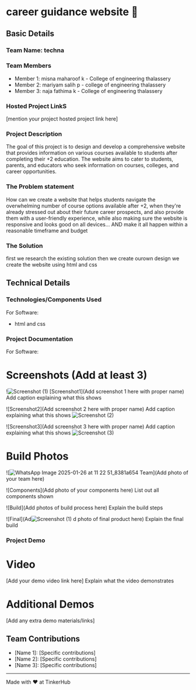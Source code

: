 # career guidance website 🎯


## Basic Details
### Team Name: techna


### Team Members
- Member 1: misna maharoof k - College of engineering thalassery
- Member 2: mariyam salih p - college of engineering thalassery
- Member 3: naja fathima k - College of engineering thalassery

### Hosted Project LinkS
[mention your project hosted project link here]

### Project Description
The goal of this project is to design and develop a comprehensive website that provides information on various courses available to students after completing their +2 education. The website aims to cater to students, parents, and educators who seek information on courses, colleges, and career opportunities.

### The Problem statement
How can we create a website that helps students navigate the overwhelming number of course options available after +2, when they're already stressed out about their future career prospects, and also provide them with a user-friendly experience, while also making sure the website is responsive and looks good on all devices... AND make it all happen within a reasonable timeframe and budget

### The Solution
first we research the existing solution then we create ourown design we create the website using html and css

## Technical Details
### Technologies/Components Used
For Software:
- html and css


### Project Documentation
For Software:

# Screenshots (Add at least 3)
!![Screenshot (1)](https://github.com/user-attachments/assets/1f28b7ef-2504-4209-a192-a49fa12b04d9)
[Screenshot1](Add screenshot 1 here with proper name)
Add caption explaining what this shows

![Screenshot2](Add screenshot 2 here with proper name)
Add caption explaining what this shows
![Screenshot (2)](https://github.com/user-attachments/assets/04fca021-c37d-41b2-a315-1fbab8b3b2d3)

![Screenshot3](Add screenshot 3 here with proper name)
Add caption explaining what this shows
![Screenshot (3)](https://github.com/user-attachments/assets/9c6af04c-3466-4ac3-a063-11d4a2586357)


# Build Photos
![![WhatsApp Image 2025-01-26 at 11 22 51_8381a654](https://github.com/user-attachments/assets/05ac08b4-ad0f-46a9-bdce-443618261932)
Team](Add photo of your team here)


![Components](Add photo of your components here)
List out all components shown

![Build](Add photos of build process here)
Explain the build steps

![Final](Ad![Screenshot (1)](https://github.com/user-attachments/assets/b42484b6-879e-43ac-b1e7-b4b82e058e97)
d photo of final product here)
Explain the final build

### Project Demo
# Video
[Add your demo video link here]
Explain what the video demonstrates

# Additional Demos
[Add any extra demo materials/links]

## Team Contributions
- [Name 1]: [Specific contributions]
- [Name 2]: [Specific contributions]
- [Name 3]: [Specific contributions]

---
Made with ❤ at TinkerHub
